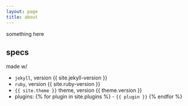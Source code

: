 ```yaml
---
layout: page
title: about
---
```


something here

## specs
made w/
- `jekyll`, version {{ site.jekyll-version }}
- `ruby`, version {{ site.ruby-version }}
- `{{ site.theme }}` theme, version {{ theme.version }}
- plugins:
{% for plugin in site.plugins %}   - `{{ plugin }}`
{% endfor %}
